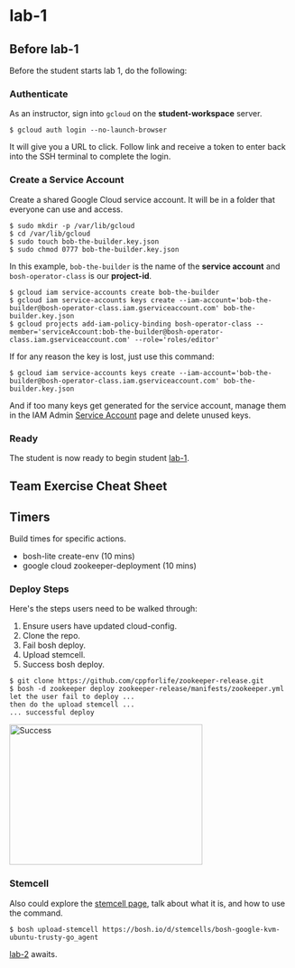 # lab-1

## Before lab-1

Before the student starts lab 1, do the following:

### Authenticate

As an instructor, sign into `gcloud` on the **student-workspace** server.

```
$ gcloud auth login --no-launch-browser
```

It will give you a URL to click.  Follow link and receive a token to enter back
into the SSH terminal to complete the login.

### Create a Service Account

Create a shared Google Cloud service account.  It will be in a folder that
everyone can use and access.

```
$ sudo mkdir -p /var/lib/gcloud
$ cd /var/lib/gcloud
$ sudo touch bob-the-builder.key.json
$ sudo chmod 0777 bob-the-builder.key.json
```

In this example, `bob-the-builder` is the name of the **service account** and
`bosh-operator-class` is our **project-id**.

```
$ gcloud iam service-accounts create bob-the-builder
$ gcloud iam service-accounts keys create --iam-account='bob-the-builder@bosh-operator-class.iam.gserviceaccount.com' bob-the-builder.key.json
$ gcloud projects add-iam-policy-binding bosh-operator-class --member='serviceAccount:bob-the-builder@bosh-operator-class.iam.gserviceaccount.com' --role='roles/editor'
```

If for any reason the key is lost, just use this command:

```
$ gcloud iam service-accounts keys create --iam-account='bob-the-builder@bosh-operator-class.iam.gserviceaccount.com' bob-the-builder.key.json
```

And if too many keys get generated for the service account, manage them in the
IAM Admin [Service Account][service-account] page and delete unused keys.

### Ready

The student is now ready to begin student [lab-1][lab-1].

## Team Exercise Cheat Sheet

## Timers

Build times for specific actions.

  * bosh-lite create-env (10 mins)
  * google cloud zookeeper-deployment (10 mins)

### Deploy Steps

Here's the steps users need to be walked through:

1. Ensure users have updated cloud-config.
2. Clone the repo.
3. Fail bosh deploy.
4. Upload stemcell.
5. Success bosh deploy.

```
$ git clone https://github.com/cppforlife/zookeeper-release.git
$ bosh -d zookeeper deploy zookeeper-release/manifests/zookeeper.yml
let the user fail to deploy ...
then do the upload stemcell ...
... successful deploy
```

<img src="https://github.com/starkandwayne/operator-workshop/raw/master/images/success.jpg" width="342" height="249" title="Success">

### Stemcell

Also could explore the [stemcell page][stemcell-page], talk about what it is, and how
to use the command.

```
$ bosh upload-stemcell https://bosh.io/d/stemcells/bosh-google-kvm-ubuntu-trusty-go_agent
```

[lab-2][lab-2] awaits.

[//]: # (Links)

[stemcell-page]: http://bosh.cloudfoundry.org/stemcells/bosh-google-kvm-ubuntu-trusty-go_agent
[lab-1]: https://github.com/starkandwayne/operator-workshop/tree/master/student/lab-1
[lab-2]: https://github.com/starkandwayne/operator-workshop/tree/master/student/lab-2
[service-account]: https://console.cloud.google.com/iam-admin/serviceaccounts/project
